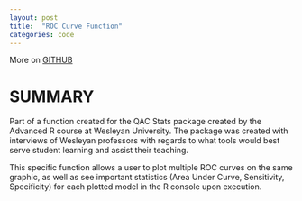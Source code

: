 ```yaml
---
layout: post
title:  "ROC Curve Function"
categories: code
---
```

More on [GITHUB](https://github.com/ekmaus19/qacStats)

# SUMMARY
Part of a function created for the QAC Stats package created by the Advanced R course at Wesleyan University. The package was created with interviews of Wesleyan professors with regards to what tools would best serve student learning and assist their teaching.

This specific function allows a user to plot multiple ROC curves on the same graphic, as well as see important statistics (Area Under Curve, Sensitivity, Specificity) for each plotted model in the R console upon execution.
